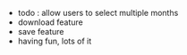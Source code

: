 * todo : allow users to select multiple months
* download feature
* save feature
* having fun, lots of it
